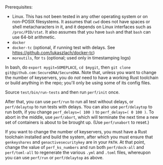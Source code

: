 Prerequisites:

* Linux.  This has not been tested in any other operating system or on
  non-POSIX filesystems.  It assumes that `cwd` does not have spaces
  or shell metacharacters in it, and it depends on Linux interfaces
  such as `/proc/PID/stat`.  It also assumes that you have `bash` and
  that `bash` can use 64-bit arithmetic.
* `docker`
* `docker-tc` (optional, if running test with delays.  See https://github.com/lukaszlach/docker-tc)
* `moreutils`, for `ts` (optional; used only in timestamping logs)

In bash, do `export mygit=SOMEPLACE`, `cd $mygit`, then `git clone
git@github.com:SecureDNA/SecureDNA`.  Note that, unless you want to
change the number of keyservers, you do *not* need to have a working
Rust toolchain or build anything in the repo; you'll only be using
some of its config files.

Source `test/bin/run-tests` and then run `perf/init` once.

After that, you can use `perf/run` to run all test without delays,
or `perf/delaytop` to run tests with delays.  You can also use
`perf/delaytop` to run both, if you change `perf_delays=( 100 )`
to `perf_delays=( 0 100 )`.  To abort in the middle, use `perf/abort`,
which will terminate the next time a new set of containers is about to
be brought up.  (Use `perf/unabort` to reset.)

If you want to change the number of keyservers, you must have a Rust
toolchain installed and build the system, after which you must ensure
that `genkeyshares` and `genactivesecuritykey` are in your `PATH`.
At that point, change the value of `perf_ks_numbers` and run both
`perf/dock-all` and `perf/toml-all` to regenerate the various `.yml`
and `.toml` files, whereupon you can use `perf/run` or `perf/delaytop`
as above.
